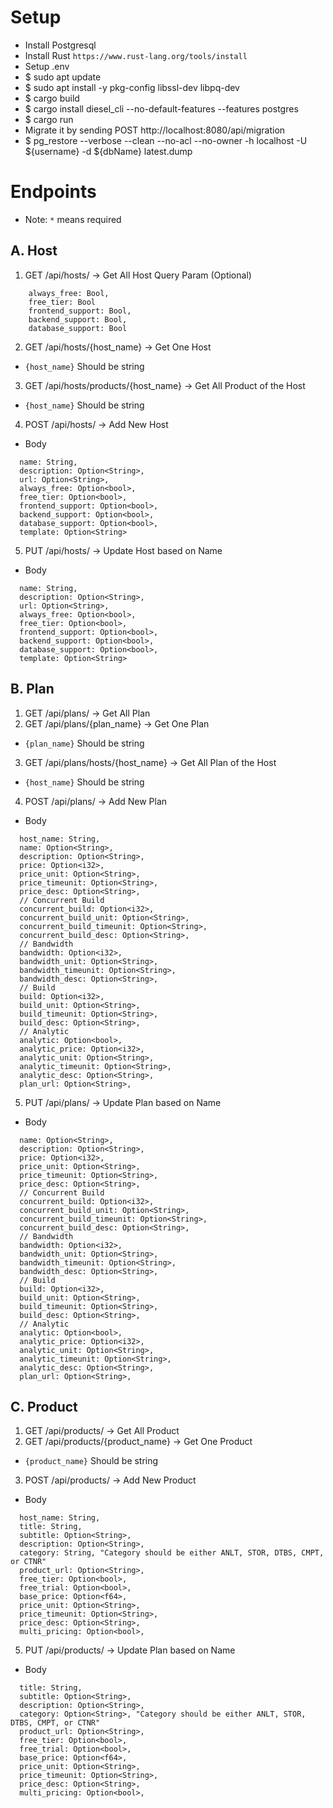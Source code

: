 # Setup
- Install Postgresql
- Install Rust `https://www.rust-lang.org/tools/install`
- Setup .env
- $ sudo apt update
- $ sudo apt install -y pkg-config libssl-dev libpq-dev
- $ cargo build
- $ cargo install diesel_cli --no-default-features --features postgres
- $ cargo run
- Migrate it by sending POST http://localhost:8080/api/migration
- $ pg_restore --verbose --clean --no-acl --no-owner -h localhost -U ${username} -d ${dbName} latest.dump

# Endpoints
- Note: `*` means required

## A. Host

1. GET /api/hosts/ -> Get All Host
   Query Param (Optional)

```
    always_free: Bool,
    free_tier: Bool
    frontend_support: Bool,
    backend_support: Bool,
    database_support: Bool
```

2. GET /api/hosts/{host_name} -> Get One Host

- `{host_name}` Should be string

3. GET /api/hosts/products/{host_name} -> Get All Product of the Host

- `{host_name}` Should be string

4. POST /api/hosts/ -> Add New Host

- Body

```
  name: String,
  description: Option<String>,
  url: Option<String>,
  always_free: Option<bool>,
  free_tier: Option<bool>,
  frontend_support: Option<bool>,
  backend_support: Option<bool>,
  database_support: Option<bool>,
  template: Option<String>
```

5. PUT /api/hosts/ -> Update Host based on Name

- Body

```
  name: String,
  description: Option<String>,
  url: Option<String>,
  always_free: Option<bool>,
  free_tier: Option<bool>,
  frontend_support: Option<bool>,
  backend_support: Option<bool>,
  database_support: Option<bool>,
  template: Option<String>
```

## B. Plan

1. GET /api/plans/ -> Get All Plan
2. GET /api/plans/{plan_name} -> Get One Plan

- `{plan_name}` Should be string

3. GET /api/plans/hosts/{host_name} -> Get All Plan of the Host

- `{host_name}` Should be string

4. POST /api/plans/ -> Add New Plan

- Body

```
  host_name: String,
  name: Option<String>,
  description: Option<String>,
  price: Option<i32>,
  price_unit: Option<String>,
  price_timeunit: Option<String>,
  price_desc: Option<String>,
  // Concurrent Build
  concurrent_build: Option<i32>,
  concurrent_build_unit: Option<String>,
  concurrent_build_timeunit: Option<String>,
  concurrent_build_desc: Option<String>,
  // Bandwidth
  bandwidth: Option<i32>,
  bandwidth_unit: Option<String>,
  bandwidth_timeunit: Option<String>,
  bandwidth_desc: Option<String>,
  // Build
  build: Option<i32>,
  build_unit: Option<String>,
  build_timeunit: Option<String>,
  build_desc: Option<String>,
  // Analytic
  analytic: Option<bool>,
  analytic_price: Option<i32>,
  analytic_unit: Option<String>,
  analytic_timeunit: Option<String>,
  analytic_desc: Option<String>,
  plan_url: Option<String>,
```

5. PUT /api/plans/ -> Update Plan based on Name

- Body

```
  name: Option<String>,
  description: Option<String>,
  price: Option<i32>,
  price_unit: Option<String>,
  price_timeunit: Option<String>,
  price_desc: Option<String>,
  // Concurrent Build
  concurrent_build: Option<i32>,
  concurrent_build_unit: Option<String>,
  concurrent_build_timeunit: Option<String>,
  concurrent_build_desc: Option<String>,
  // Bandwidth
  bandwidth: Option<i32>,
  bandwidth_unit: Option<String>,
  bandwidth_timeunit: Option<String>,
  bandwidth_desc: Option<String>,
  // Build
  build: Option<i32>,
  build_unit: Option<String>,
  build_timeunit: Option<String>,
  build_desc: Option<String>,
  // Analytic
  analytic: Option<bool>,
  analytic_price: Option<i32>,
  analytic_unit: Option<String>,
  analytic_timeunit: Option<String>,
  analytic_desc: Option<String>,
  plan_url: Option<String>,
```

## C. Product

1. GET /api/products/ -> Get All Product
2. GET /api/products/{product_name} -> Get One Product

- `{product_name}` Should be string

3. POST /api/products/ -> Add New Product

- Body

```
  host_name: String,
  title: String,
  subtitle: Option<String>,
  description: Option<String>,
  category: String, "Category should be either ANLT, STOR, DTBS, CMPT, or CTNR"
  product_url: Option<String>,
  free_tier: Option<bool>,
  free_trial: Option<bool>,
  base_price: Option<f64>,
  price_unit: Option<String>,
  price_timeunit: Option<String>,
  price_desc: Option<String>,
  multi_pricing: Option<bool>,
```

5. PUT /api/products/ -> Update Plan based on Name

- Body

```
  title: String,
  subtitle: Option<String>,
  description: Option<String>,
  category: Option<String>, "Category should be either ANLT, STOR, DTBS, CMPT, or CTNR"
  product_url: Option<String>,
  free_tier: Option<bool>,
  free_trial: Option<bool>,
  base_price: Option<f64>,
  price_unit: Option<String>,
  price_timeunit: Option<String>,
  price_desc: Option<String>,
  multi_pricing: Option<bool>,
```
